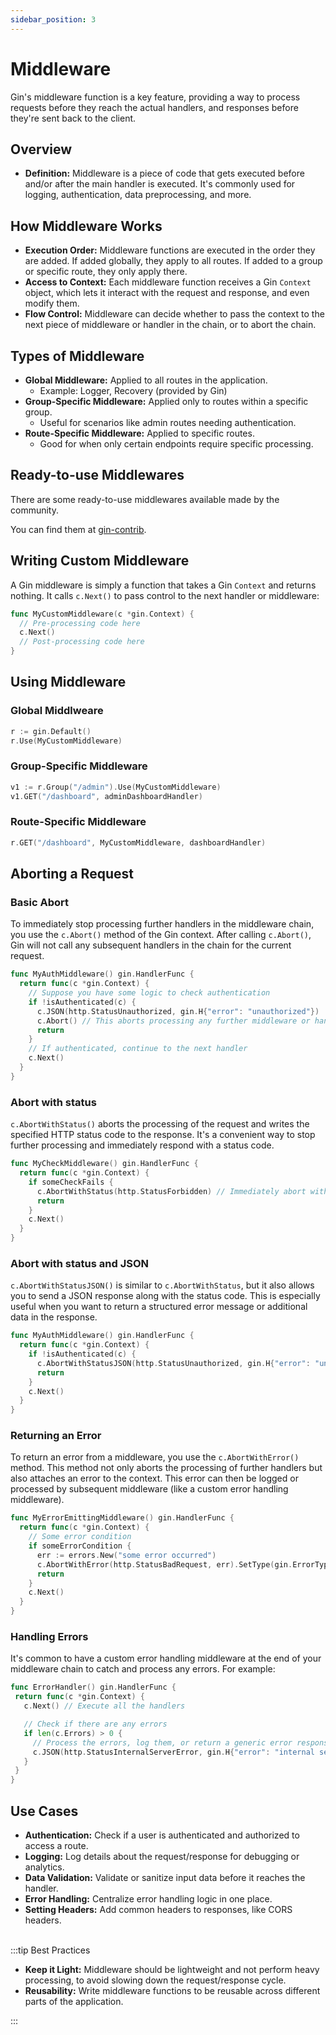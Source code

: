 ```yaml
---
sidebar_position: 3
---
```


# Middleware

Gin's middleware function is a key feature, providing a way to process requests before they reach the actual handlers, and responses before they're sent back to the client.

## Overview

- **Definition:** Middleware is a piece of code that gets executed before and/or after the main handler is executed. It's commonly used for logging, authentication, data preprocessing, and more.

## How Middleware Works

- **Execution Order:** Middleware functions are executed in the order they are added. If added globally, they apply to all routes. If added to a group or specific route, they only apply there.
- **Access to Context:** Each middleware function receives a Gin `Context` object, which lets it interact with the request and response, and even modify them.
- **Flow Control:** Middleware can decide whether to pass the context to the next piece of middleware or handler in the chain, or to abort the chain.

## Types of Middleware

- **Global Middleware:** Applied to all routes in the application.
  - Example: Logger, Recovery (provided by Gin)
- **Group-Specific Middleware:** Applied only to routes within a specific group.
  - Useful for scenarios like admin routes needing authentication.
- **Route-Specific Middleware:** Applied to specific routes.
  - Good for when only certain endpoints require specific processing.

## Ready-to-use Middlewares

There are some ready-to-use middlewares available made by the community.

You can find them at [gin-contrib](https://github.com/gin-contrib).

## Writing Custom Middleware

A Gin middleware is simply a function that takes a Gin `Context` and returns nothing. It calls `c.Next()` to pass control to the next handler or middleware:

  ```go
  func MyCustomMiddleware(c *gin.Context) {
    // Pre-processing code here
    c.Next()
    // Post-processing code here
  }
  ```

## Using Middleware

### Global Middlweare

  ```go
  r := gin.Default()
  r.Use(MyCustomMiddleware)
  ```

### Group-Specific Middleware

  ```go
  v1 := r.Group("/admin").Use(MyCustomMiddleware)
  v1.GET("/dashboard", adminDashboardHandler)
  ```

### Route-Specific Middleware

  ```go
  r.GET("/dashboard", MyCustomMiddleware, dashboardHandler)
  ```

## Aborting a Request

### Basic Abort

To immediately stop processing further handlers in the middleware chain, you use the `c.Abort()` method of the Gin context. After calling `c.Abort()`, Gin will not call any subsequent handlers in the chain for the current request.

  ```go
  func MyAuthMiddleware() gin.HandlerFunc {
    return func(c *gin.Context) {
      // Suppose you have some logic to check authentication
      if !isAuthenticated(c) {
        c.JSON(http.StatusUnauthorized, gin.H{"error": "unauthorized"})
        c.Abort() // This aborts processing any further middleware or handlers
        return
      }
      // If authenticated, continue to the next handler
      c.Next()
    }
  }
  ```

### Abort with status

`c.AbortWithStatus()` aborts the processing of the request and writes the specified HTTP status code to the response. It's a convenient way to stop further processing and immediately respond with a status code.

  ```go
  func MyCheckMiddleware() gin.HandlerFunc {
    return func(c *gin.Context) {
      if someCheckFails {
        c.AbortWithStatus(http.StatusForbidden) // Immediately abort with a 403 Forbidden status
        return
      }
      c.Next()
    }
  }
  ```

### Abort with status and JSON

`c.AbortWithStatusJSON()` is similar to `c.AbortWithStatus`, but it also allows you to send a JSON response along with the status code. This is especially useful when you want to return a structured error message or additional data in the response.

  ```go
  func MyAuthMiddleware() gin.HandlerFunc {
    return func(c *gin.Context) {
      if !isAuthenticated(c) {
        c.AbortWithStatusJSON(http.StatusUnauthorized, gin.H{"error": "unauthorized", "detail": "Token is invalid or expired"})
        return
      }
      c.Next()
    }
  }
  ```

### Returning an Error

To return an error from a middleware, you use the `c.AbortWithError()` method. This method not only aborts the processing of further handlers but also attaches an error to the context. This error can then be logged or processed by subsequent middleware (like a custom error handling middleware).

  ```go
  func MyErrorEmittingMiddleware() gin.HandlerFunc {
    return func(c *gin.Context) {
      // Some error condition
      if someErrorCondition {
        err := errors.New("some error occurred")
        c.AbortWithError(http.StatusBadRequest, err).SetType(gin.ErrorTypePrivate)
        return
      }
      c.Next()
    }
  }
  ```

### Handling Errors

It's common to have a custom error handling middleware at the end of your middleware chain to catch and process any errors. For example:

   ```go
  func ErrorHandler() gin.HandlerFunc {
    return func(c *gin.Context) {
      c.Next() // Execute all the handlers

      // Check if there are any errors
      if len(c.Errors) > 0 {
        // Process the errors, log them, or return a generic error response
        c.JSON(http.StatusInternalServerError, gin.H{"error": "internal server error"})
      }
    }
  }
  ```


## Use Cases

- **Authentication:** Check if a user is authenticated and authorized to access a route.
- **Logging:** Log details about the request/response for debugging or analytics.
- **Data Validation:** Validate or sanitize input data before it reaches the handler.
- **Error Handling:** Centralize error handling logic in one place.
- **Setting Headers:** Add common headers to responses, like CORS headers.

<br />
:::tip Best Practices

- **Keep it Light:** Middleware should be lightweight and not perform heavy processing, to avoid slowing down the request/response cycle.
- **Reusability:** Write middleware functions to be reusable across different parts of the application.

:::
